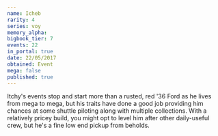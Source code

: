 ```yaml
---
name: Icheb
rarity: 4
series: voy
memory_alpha:
bigbook_tier: 7
events: 22
in_portal: true
date: 22/05/2017
obtained: Event
mega: false
published: true
---
```


Itchy's events stop and start more than a rusted, red '36 Ford as he lives from mega to mega, but his traits have done a good job providing him chances at some shuttle piloting along with multiple collections. With a relatively pricey build, you might opt to level him after other daily-useful crew, but he's a fine low end pickup from beholds.

